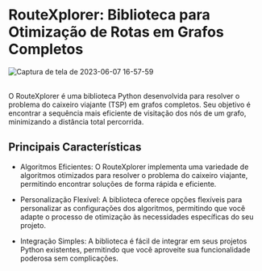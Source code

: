 # RouteXplorer: Biblioteca para Otimização de Rotas em Grafos Completos

![Captura de tela de 2023-06-07 16-57-59](https://github.com/vsg-root/RouteXplorer/assets/108759490/75bc90ed-bf9a-40e4-bbfc-778cabc922b8)
<br>
<br>


O RouteXplorer é uma biblioteca Python desenvolvida para resolver o problema do caixeiro viajante (TSP) em grafos completos. Seu objetivo é encontrar a sequência mais eficiente de visitação dos nós de um grafo, minimizando a distância total percorrida.


## Principais Características

- Algoritmos Eficientes: O RouteXplorer implementa uma variedade de algoritmos otimizados para resolver o problema do caixeiro viajante, permitindo encontrar soluções de forma rápida e eficiente.

- Personalização Flexível: A biblioteca oferece opções flexíveis para personalizar as configurações dos algoritmos, permitindo que você adapte o processo de otimização às necessidades específicas do seu projeto.

- Integração Simples: A biblioteca é fácil de integrar em seus projetos Python existentes, permitindo que você aproveite sua funcionalidade poderosa sem complicações.
